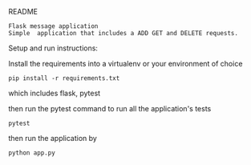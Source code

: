 README

    Flask message application
    Simple  application that includes a ADD GET and DELETE requests.

Setup and run instructions:

Install the requirements into a virtualenv or your environment of choice

    pip install -r requirements.txt

which includes
flask,
pytest

then run the pytest command to run all the application's tests

    pytest

then run the application by

    python app.py
